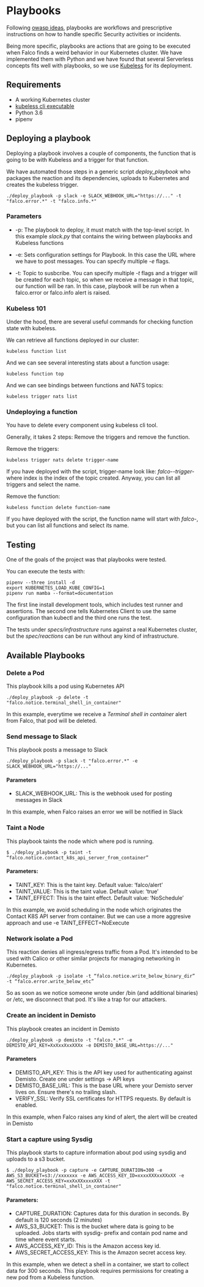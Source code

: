 # Playbooks

Following [owasp ideas](https://owaspsummit.org/Working-Sessions/Security-Playbooks/index.html),
playbooks are workflows and prescriptive instructions on how to handle specific
Security activities or incidents.

Being more specific, playbooks are actions that are going to be executed when
Falco finds a weird behavior in our Kubernetes cluster. We have implemented
them with Python and we have found that several Serverless concepts fits well
with playbooks, so we use [Kubeless](https://kubeless.io/) for its deployment.

## Requirements

* A working Kubernetes cluster
* [kubeless cli executable](https://kubeless.io/docs/quick-start/)
* Python 3.6
* pipenv

## Deploying a playbook

Deploying a playbook involves a couple of components, the function that is going
to be with Kubeless and a trigger for that function.

We have automated those steps in a generic script *deploy_playbook* who packages
the reaction and its dependencies, uploads to Kubernetes and creates the kubeless
trigger.

```
./deploy_playbook -p slack -e SLACK_WEBHOOK_URL="https://..." -t "falco.error.*" -t "falco.info.*"
```

### Parameters

* -p: The playbook to deploy, it must match with the top-level script. In this
    example *slack.py* that contains the wiring between playbooks and Kubeless
    functions

* -e: Sets configuration settings for Playbook. In this case the URL where we
    have to post messages. You can specify multiple *-e* flags.

* -t: Topic to susbcribe. You can specify multiple *-t* flags and a trigger
    will be created for each topic, so when we receive a message in that topic,
    our function will be ran. In this case, playbook will be run when a
    falco.error or falco.info alert is raised.

### Kubeless 101

Under the hood, there are several useful commands for checking function state with kubeless.


We can retrieve all functions deployed in our cluster:
```
kubeless function list
```

And we can see several interesting stats about a function usage:
```
kubeless function top
```

And we can see bindings between functions and NATS topics:
```
kubeless trigger nats list
```

### Undeploying a function

You have to delete every component using kubeless cli tool.

Generally, it takes 2 steps: Remove the triggers and remove the function.

Remove the triggers:
```
kubeless trigger nats delete trigger-name
```

If you have deployed with the script, trigger-name look like:
*falco-<playbook>-trigger-<index>* where index is the index of the topic created.
Anyway, you can list all triggers and select the name.


Remove the function:
```
kubeless function delete function-name
```

If you have deployed with the script, the function name will start with *falco-<playbook>*,
but you can list all functions and select its name.

## Testing

One of the goals of the project was that playbooks were tested.

You can execute the tests with:

```
pipenv --three install -d
export KUBERNETES_LOAD_KUBE_CONFIG=1
pipenv run mamba --format=documentation
```

The first line install development tools, which includes test runner and assertions.
The second one tells Kubernetes Client to use the same configuration than kubectl and
the third one runs the test.

The tests under *specs/infrastructure* runs against a real Kubernetes cluster,
but the *spec/reactions* can be run without any kind of infrastructure.

## Available Playbooks

### Delete a Pod

This playbook kills a pod using Kubernetes API

```
./deploy_playbook -p delete -t "falco.notice.terminal_shell_in_container"
```

In this example, everytime we receive a *Terminal shell in container* alert from
Falco, that pod will be deleted.

### Send message to Slack

This playbook posts a message to Slack

```
./deploy_playbook -p slack -t "falco.error.*" -e SLACK_WEBHOOK_URL="https://..."
```

#### Parameters

* SLACK_WEBHOOK_URL: This is the webhook used for posting messages in Slack

In this example, when Falco raises an error we will be notified in Slack

### Taint a Node

This playbook taints the node which where pod is running.

```
$ ./deploy_playbook -p taint -t “falco.notice.contact_k8s_api_server_from_container”
```

#### Parameters:
* TAINT_KEY: This is the taint key. Default value: ‘falco/alert’
* TAINT_VALUE: This is the taint value. Default value: ‘true’
* TAINT_EFFECT: This is the taint effect. Default value: ‘NoSchedule’

In this example, we avoid scheduling in the node which originates the Contact
K8S API server from container.  But we can use a more aggresive approach and
use -e TAINT_EFFECT=NoExecute

### Network isolate a Pod

This reaction denies all ingress/egress traffic from a Pod. It's intended to
be used with Calico or other similar projects for managing networking in
Kubernetes.

```
./deploy_playbook -p isolate -t “falco.notice.write_below_binary_dir” -t “falco.error.write_below_etc”
```

So as soon as we notice someone wrote under /bin (and additional binaries) or
/etc, we disconnect that pod. It's like a trap for our attackers.

### Create an incident in Demisto

This playbook creates an incident in Demisto

```
./deploy_playbook -p demisto -t "falco.*.*" -e DEMISTO_API_KEY=XxXxxXxxXXXx -e DEMISTO_BASE_URL=https://..."
```

#### Parameters

* DEMISTO_API_KEY: This is the API key used for authenticating against Demisto. Create one under settings -> API keys
* DEMISTO_BASE_URL: This is the base URL where your Demisto server lives on. Ensure there's no trailing slash.
* VERIFY_SSL: Verify SSL certificates for HTTPS requests. By default is enabled.

In this example, when Falco raises any kind of alert, the alert will be created in Demisto

### Start a capture using Sysdig

This playbook starts to capture information about pod using sysdig and uploads
to a s3 bucket.

```
$ ./deploy_playbook -p capture -e CAPTURE_DURATION=300 -e AWS_S3_BUCKET=s3://xxxxxxx -e AWS_ACCESS_KEY_ID=xxxxXXXxxXXxXX -e AWS_SECRET_ACCESS_KEY=xxXxXXxxxxXXX -t "falco.notice.terminal_shell_in_container"
```

#### Parameters:
* CAPTURE_DURATION: Captures data for this duration in seconds. By default is
  120 seconds (2 minutes)
* AWS_S3_BUCKET: This is the bucket where data is going to be uploaded. Jobs
  starts with sysdig- prefix and contain pod name and time where event starts.
* AWS_ACCESS_KEY_ID: This is the Amazon access key id.
* AWS_SECRET_ACCESS_KEY: This is the Amazon secret access key.

In this example, when we detect a shell in a container, we start to collect data
for 300 seconds. This playbook requires permissions for creating a new pod from
a Kubeless function.
